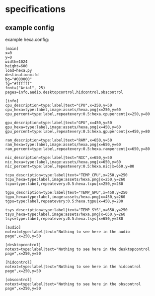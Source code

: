 # specifications


## example config
example hexa.config:


    [main]
    x=0
    y=0
    width=1024
    height=600
    load=hexa.py
    destination=ifd
    bg="#000000"
    fg="#ffffff"
    font=("Arial", 25)
    pages=info,audio,desktopcontrol,hidcontrol,obscontrol
    
    [info]
    cpu_description=type:label|text="CPU",x=250,y=50
    cpu_hexa=type:label,image:assets/hexa.png|x=250,y=60
    cpu_percent=type:label,repeatevery:0.5:hexa.cpupercent|x=250,y=80
    
    gpu_description=type:label|text="GPU",x=450,y=50
    gpu_hexa=type:label,image:assets/hexa.png|x=450,y=60
    gpu_percent=type:label,repeatevery:0.5:hexa.gpupercent|x=450,y=80

    ram_description=type:label|text="RAM",x=650,y=50
    ram_hexa=type:label,image:assets/hexa.png|x=650,y=60
    ram_percent=type:label,repeatevery:0.5:hexa.rampercent|x=650,y=80

    nic_description=type:label|text="NIC",x=650,y=50
    nic_hexa=type:label,image:assets/hexa.png|x=650,y=60
    nic_percent=type:label,repeatevery:0.5:hexa.nic|x=650,y=80

    tcpu_description=type:label|text="TEMP_CPU",x=250,y=250
    tcpu_hexa=type:label,image:assets/hexa.png|x=250,y=260
    tcpu=type:label,repeatevery:0.5:hexa.tcpu|x=250,y=280

    tgpu_description=type:label|text="TEMP_GPU",x=450,y=250
    tgpu_hexa=type:label,image:assets/hexa.png|x=450,y=260
    tgpu=type:label,repeatevery:0.5:hexa.tgpu|x=450,y=280

    tsys_description=type:label|text="TEMP_SYS",x=650,y=250
    tsys_hexa=type:label,image:assets/hexa.png|x=650,y=260
    tsys=type:label,repeatevery:0.5:hexa.tsys|x=650,y=280

    [audio]
    notext=type:label|text="Nothing to see here in the audio page",x=250,y=50

    [desktopcontrol]
    notext=type:label|text="Nothing to see here in the desktopcontrol page",x=250,y=50

    [hidcontrol]
    notext=type:label|text="Nothing to see here in the hidcontrol page",x=250,y=50

    [obscontrol]
    notext=type:label|text="Nothing to see here in the obscontrol page",x=250,y=50

